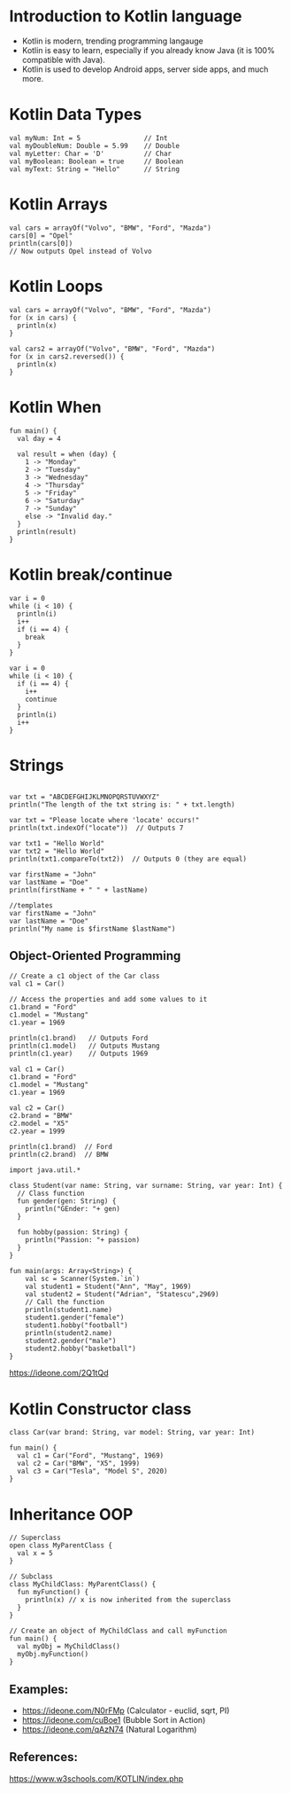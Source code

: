 # Introduction to Kotlin language

- Kotlin is modern, trending programming langauge
- Kotlin is easy to learn, especially if you already know Java (it is 100% compatible with Java).
- Kotlin is used to develop Android apps, server side apps, and much more.


# Kotlin Data Types

```
val myNum: Int = 5                // Int
val myDoubleNum: Double = 5.99    // Double
val myLetter: Char = 'D'          // Char
val myBoolean: Boolean = true     // Boolean
val myText: String = "Hello"      // String
```

# Kotlin Arrays

```
val cars = arrayOf("Volvo", "BMW", "Ford", "Mazda")
cars[0] = "Opel"
println(cars[0])
// Now outputs Opel instead of Volvo
```

# Kotlin Loops

```
val cars = arrayOf("Volvo", "BMW", "Ford", "Mazda")
for (x in cars) {
  println(x)
}

val cars2 = arrayOf("Volvo", "BMW", "Ford", "Mazda")
for (x in cars2.reversed()) {
  println(x)
}
```

# Kotlin When

```
fun main() {
  val day = 4

  val result = when (day) {
    1 -> "Monday"
    2 -> "Tuesday"
    3 -> "Wednesday"
    4 -> "Thursday"
    5 -> "Friday"
    6 -> "Saturday"
    7 -> "Sunday"
    else -> "Invalid day."
  }
  println(result)
}
```

# Kotlin break/continue

```
var i = 0
while (i < 10) {
  println(i)
  i++
  if (i == 4) {
    break
  }
}

var i = 0
while (i < 10) {
  if (i == 4) {
    i++
    continue
  }
  println(i)
  i++
}
```

# Strings

```

var txt = "ABCDEFGHIJKLMNOPQRSTUVWXYZ"
println("The length of the txt string is: " + txt.length)

var txt = "Please locate where 'locate' occurs!"
println(txt.indexOf("locate"))  // Outputs 7

var txt1 = "Hello World"
var txt2 = "Hello World"
println(txt1.compareTo(txt2))  // Outputs 0 (they are equal)

var firstName = "John"
var lastName = "Doe"
println(firstName + " " + lastName)

//templates
var firstName = "John"
var lastName = "Doe"
println("My name is $firstName $lastName")
```

## Object-Oriented Programming

```
// Create a c1 object of the Car class
val c1 = Car()

// Access the properties and add some values to it
c1.brand = "Ford"
c1.model = "Mustang"
c1.year = 1969

println(c1.brand)   // Outputs Ford
println(c1.model)   // Outputs Mustang
println(c1.year)    // Outputs 1969

val c1 = Car()
c1.brand = "Ford"
c1.model = "Mustang"
c1.year = 1969

val c2 = Car()
c2.brand = "BMW"
c2.model = "X5"
c2.year = 1999

println(c1.brand)  // Ford
println(c2.brand)  // BMW
```

```
import java.util.*

class Student(var name: String, var surname: String, var year: Int) {
  // Class function
  fun gender(gen: String) {
    println("GEnder: "+ gen)
  }
  
  fun hobby(passion: String) {
    println("Passion: "+ passion)
  }
}
 
fun main(args: Array<String>) {
    val sc = Scanner(System.`in`)
    val student1 = Student("Ann", "May", 1969)
    val student2 = Student("Adrian", "Statescu",2969)
    // Call the function
    println(student1.name)
    student1.gender("female")
    student1.hobby("football")
    println(student2.name)
    student2.gender("male")
    student2.hobby("basketball")
}
```
https://ideone.com/2Q1tQd

# Kotlin Constructor class

```
class Car(var brand: String, var model: String, var year: Int)

fun main() {
  val c1 = Car("Ford", "Mustang", 1969)
  val c2 = Car("BMW", "X5", 1999)
  val c3 = Car("Tesla", "Model S", 2020)
}
```

# Inheritance OOP

```
// Superclass
open class MyParentClass {
  val x = 5
}

// Subclass
class MyChildClass: MyParentClass() {
  fun myFunction() {
    println(x) // x is now inherited from the superclass
  }
}

// Create an object of MyChildClass and call myFunction
fun main() {
  val myObj = MyChildClass()
  myObj.myFunction()
} 
```

## Examples:

* https://ideone.com/N0rFMp (Calculator - euclid, sqrt, PI)
* https://ideone.com/cuBoe1 (Bubble Sort in Action)
* https://ideone.com/qAzN74 (Natural Logarithm)

## References:

https://www.w3schools.com/KOTLIN/index.php
  
